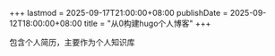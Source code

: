 +++
lastmod = 2025-09-17T21:00:00+08:00
publishDate = 2025-09-12T18:00:00+08:00
title = "从0构建hugo个人博客"
+++


包含个人简历，主要作为个人知识库